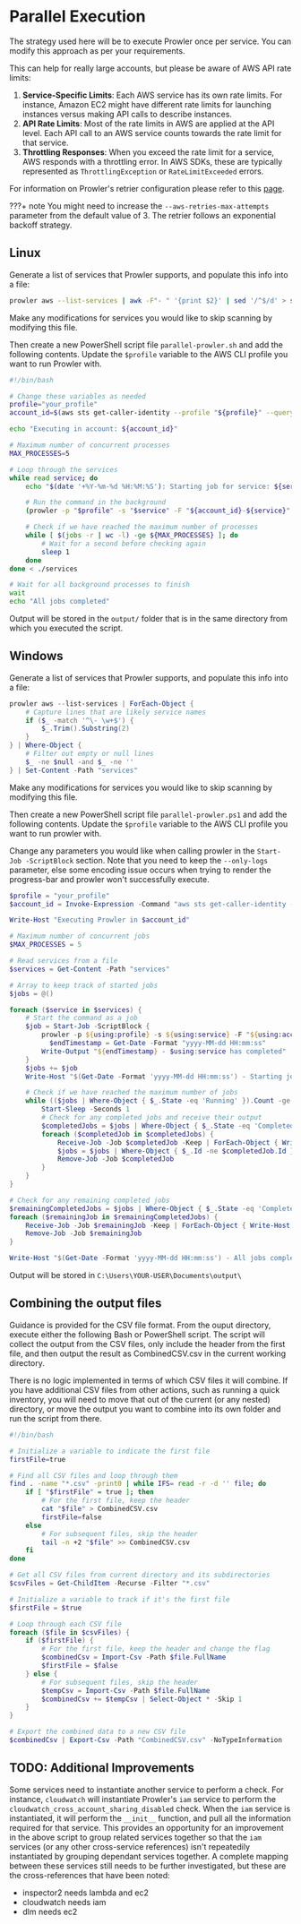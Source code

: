 # Parallel Execution

The strategy used here will be to execute Prowler once per service. You can modify this approach as per your requirements.

This can help for really large accounts, but please be aware of AWS API rate limits:

1. **Service-Specific Limits**: Each AWS service has its own rate limits. For instance, Amazon EC2 might have different rate limits for launching instances versus making API calls to describe instances.
2. **API Rate Limits**: Most of the rate limits in AWS are applied at the API level. Each API call to an AWS service counts towards the rate limit for that service.
3. **Throttling Responses**: When you exceed the rate limit for a service, AWS responds with a throttling error. In AWS SDKs, these are typically represented as `ThrottlingException` or `RateLimitExceeded` errors.

For information on Prowler's retrier configuration please refer to this [page](https://docs.prowler.cloud/en/latest/tutorials/aws/boto3-configuration/).

???+ note
    You might need to increase the `--aws-retries-max-attempts` parameter from the default value of 3. The retrier follows an exponential backoff strategy.

## Linux

Generate a list of services that Prowler supports, and populate this info into a file:

```bash
prowler aws --list-services | awk -F"- " '{print $2}' | sed '/^$/d' > services
```

Make any modifications for services you would like to skip scanning by modifying this file.

Then create a new PowerShell script file `parallel-prowler.sh` and add the following contents. Update the `$profile` variable to the AWS CLI profile you want to run Prowler with.

```bash
#!/bin/bash

# Change these variables as needed
profile="your_profile"
account_id=$(aws sts get-caller-identity --profile "${profile}" --query 'Account' --output text)

echo "Executing in account: ${account_id}"

# Maximum number of concurrent processes
MAX_PROCESSES=5

# Loop through the services
while read service; do
    echo "$(date '+%Y-%m-%d %H:%M:%S'): Starting job for service: ${service}"

    # Run the command in the background
    (prowler -p "$profile" -s "$service" -F "${account_id}-${service}"  --only-logs; echo "$(date '+%Y-%m-%d %H:%M:%S') - ${service} has completed") &

    # Check if we have reached the maximum number of processes
    while [ $(jobs -r | wc -l) -ge ${MAX_PROCESSES} ]; do
        # Wait for a second before checking again
        sleep 1
    done
done < ./services

# Wait for all background processes to finish
wait
echo "All jobs completed"
```

Output will be stored in the `output/` folder that is in the same directory from which you executed the script.

## Windows

Generate a list of services that Prowler supports, and populate this info into a file:

```powershell
prowler aws --list-services | ForEach-Object {
    # Capture lines that are likely service names
    if ($_ -match '^\- \w+$') {
        $_.Trim().Substring(2)
    }
} | Where-Object {
    # Filter out empty or null lines
    $_ -ne $null -and $_ -ne ''
} | Set-Content -Path "services"
```

Make any modifications for services you would like to skip scanning by modifying this file.

Then create a new PowerShell script file `parallel-prowler.ps1` and add the following contents. Update the `$profile` variable to the AWS CLI profile you want to run prowler with.

Change any parameters you would like when calling prowler in the `Start-Job -ScriptBlock` section. Note that you need to keep the `--only-logs` parameter, else some encoding issue occurs when trying to render the progress-bar and prowler won't successfully execute.

```powershell
$profile = "your_profile"
$account_id = Invoke-Expression -Command "aws sts get-caller-identity --profile $profile --query 'Account' --output text"

Write-Host "Executing Prowler in $account_id"

# Maximum number of concurrent jobs
$MAX_PROCESSES = 5

# Read services from a file
$services = Get-Content -Path "services"

# Array to keep track of started jobs
$jobs = @()

foreach ($service in $services) {
    # Start the command as a job
    $job = Start-Job -ScriptBlock {
        prowler -p ${using:profile} -s ${using:service} -F "${using:account_id}-${using:service}" --only-logs
	      $endTimestamp = Get-Date -Format "yyyy-MM-dd HH:mm:ss"
        Write-Output "${endTimestamp} - $using:service has completed"
    }
    $jobs += $job
    Write-Host "$(Get-Date -Format 'yyyy-MM-dd HH:mm:ss') - Starting job for service: $service"

    # Check if we have reached the maximum number of jobs
    while (($jobs | Where-Object { $_.State -eq 'Running' }).Count -ge $MAX_PROCESSES) {
        Start-Sleep -Seconds 1
        # Check for any completed jobs and receive their output
        $completedJobs = $jobs | Where-Object { $_.State -eq 'Completed' }
        foreach ($completedJob in $completedJobs) {
            Receive-Job -Job $completedJob -Keep | ForEach-Object { Write-Host $_ }
            $jobs = $jobs | Where-Object { $_.Id -ne $completedJob.Id }
            Remove-Job -Job $completedJob
        }
    }
}

# Check for any remaining completed jobs
$remainingCompletedJobs = $jobs | Where-Object { $_.State -eq 'Completed' }
foreach ($remainingJob in $remainingCompletedJobs) {
    Receive-Job -Job $remainingJob -Keep | ForEach-Object { Write-Host $_ }
    Remove-Job -Job $remainingJob
}

Write-Host "$(Get-Date -Format 'yyyy-MM-dd HH:mm:ss') - All jobs completed"
```

Output will be stored in `C:\Users\YOUR-USER\Documents\output\`

## Combining the output files

Guidance is provided for the CSV file format. From the ouput directory, execute either the following Bash or PowerShell script. The script will collect the output from the CSV files, only include the header from the first file, and then output the result as CombinedCSV.csv in the current working directory.

There is no logic implemented in terms of which CSV files it will combine. If you have additional CSV files from other actions, such as running a quick inventory, you will need to move that out of the current (or any nested) directory, or move the output you want to combine into its own folder and run the script from there.

```bash
#!/bin/bash

# Initialize a variable to indicate the first file
firstFile=true

# Find all CSV files and loop through them
find . -name "*.csv" -print0 | while IFS= read -r -d '' file; do
    if [ "$firstFile" = true ]; then
        # For the first file, keep the header
        cat "$file" > CombinedCSV.csv
        firstFile=false
    else
        # For subsequent files, skip the header
        tail -n +2 "$file" >> CombinedCSV.csv
    fi
done
```

```powershell
# Get all CSV files from current directory and its subdirectories
$csvFiles = Get-ChildItem -Recurse -Filter "*.csv"

# Initialize a variable to track if it's the first file
$firstFile = $true

# Loop through each CSV file
foreach ($file in $csvFiles) {
    if ($firstFile) {
        # For the first file, keep the header and change the flag
        $combinedCsv = Import-Csv -Path $file.FullName
        $firstFile = $false
    } else {
        # For subsequent files, skip the header
        $tempCsv = Import-Csv -Path $file.FullName
        $combinedCsv += $tempCsv | Select-Object * -Skip 1
    }
}

# Export the combined data to a new CSV file
$combinedCsv | Export-Csv -Path "CombinedCSV.csv" -NoTypeInformation
```

## TODO: Additional Improvements

Some services need to instantiate another service to perform a check. For instance, `cloudwatch` will instantiate Prowler's `iam` service to perform the `cloudwatch_cross_account_sharing_disabled` check. When the `iam` service is instantiated, it will perform the `__init__` function, and pull all the information required for that service. This provides an opportunity for an improvement in the above script to group related services together so that the `iam` services (or any other cross-service references) isn't repeatedily instantiated by grouping dependant services together. A complete mapping between these services still needs to be further investigated, but these are the cross-references that have been noted:

* inspector2 needs lambda and ec2
* cloudwatch needs iam
* dlm needs ec2
